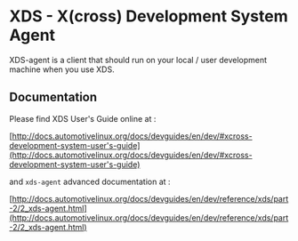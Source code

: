 # XDS - X(cross) Development System Agent

XDS-agent is a client that should run on your local / user development machine
when you use XDS.

## Documentation

Please find XDS User's Guide online at :

[http://docs.automotivelinux.org/docs/devguides/en/dev/#xcross-development-system-user's-guide](http://docs.automotivelinux.org/docs/devguides/en/dev/#xcross-development-system-user's-guide)

and `xds-agent` advanced documentation at :

[http://docs.automotivelinux.org/docs/devguides/en/dev/reference/xds/part-2/2_xds-agent.html](http://docs.automotivelinux.org/docs/devguides/en/dev/reference/xds/part-2/2_xds-agent.html)
